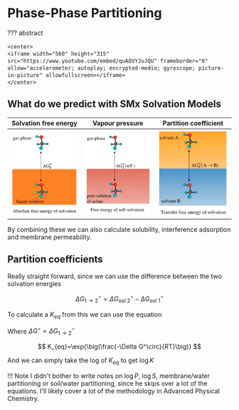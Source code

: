 # Phase-Phase Partitioning

??? abstract
	
	<center>
	<iframe width="560" height="315" src="https://www.youtube.com/embed/quAOVYJuJQU" frameborder="0" allow="accelerometer; autoplay; encrypted-media; gyroscope; picture-in-picture" allowfullscreen></iframe>
	</center>
	


## What do we predict with SMx Solvation Models

| Solvation free energy |  Vapour pressure  | Partition coefficient |
| :-------------------: | :---------------: | :-------------------: |
|   ![!image](6.1.png)   | ![!image](6.2.png) |   ![!image](6.3.png)   |

By combining these we can also calculate solubility, interference adsorption and membrane permeability.

## Partition coefficients

Really straight forward, since we can use the difference between the two solvation energies

$$
\Delta G^\circ_{1\to2}=\Delta G^\circ_{sol\:2}-\Delta G^\circ_{sol\:1}
$$

To calculate a $K_{eq}$ from this we can use the equation

Where $\Delta G^\circ=\Delta G^\circ_{1\to2}$ 

$$
K_{eq}=\exp{\big(\frac{-\Delta G^\circ}{RT}\big)}
$$

And we can simply take the log of $K_{eq}$ to get $\log K$



!!! Note
	I didn't bother to write notes on $\log P$, $\log S$, membrane/water partitioning or soil/water partitioning, since he skips over a lot of the equations. I'll likely cover a lot of the methodology in Advanced Physical Chemistry.

